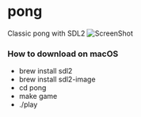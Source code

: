 # pong
Classic pong with SDL2
![ScreenShot](https://i.imgur.com/Dx6Dw4U.png)

### How to download on macOS
- brew install sdl2
- brew install sdl2-image
- cd pong
- make game
- ./play
